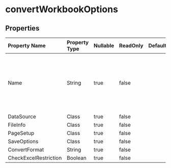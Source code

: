 # **convertWorkbookOptions**

 

## **Properties**

| Property Name | Property Type | Nullable |  ReadOnly | DefaultValue | Description | 
| :- | :- | :- |:- |  :- | :- |
|Name|String|true|false |  |The class has a public property named "Name" with a getter and setter method.|
|DataSource|Class|true|false |  ||
|FileInfo|Class|true|false |  ||
|PageSetup|Class|true|false |  ||
|SaveOptions|Class|true|false |  ||
|ConvertFormat|String|true|false |  ||
|CheckExcelRestriction|Boolean|true|false |  ||

